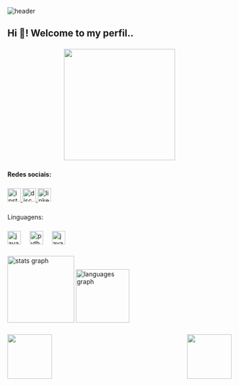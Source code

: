 ![header](https://capsule-render.vercel.app/api?type=waving&height=120&color=1E90FF&section=header&reversal=true&textBg=false)

<h2 align="left">Hi 👋! Welcome to my perfil..</h2>

###

<div align="center">
  <img height="250" src="https://projectpokemon.org/home/uploads/monthly_2021_09/205694573_large.Animated4.gif.f7175d08944acb589e6afd7349208047.gif"  />
</div>

###

<h4 align="left">Redes sociais:</h4>

###

<div align="left">
  <a href="https://www.instagram.com/eyasminleal/?next=%2F" target="_blank">
    <img src="https://img.shields.io/static/v1?message=Instagram&logo=instagram&label=&color=E4405F&logoColor=white&labelColor=&style=for-the-badge" height="30" alt="instagram logo"  />
  </a>
  <a href="https://discord.com/users/<798644266809163816>" target="_blank">
    <img src="https://img.shields.io/static/v1?message=Discord&logo=discord&label=&color=7289DA&logoColor=white&labelColor=&style=for-the-badge" height="30" alt="discord logo"  />
  </a>
  <a href="https://www.linkedin.com/in/evelyn-ferreira-leal-b73aa9250/" target="_blank">
    <img src="https://img.shields.io/static/v1?message=LinkedIn&logo=linkedin&label=&color=0077B5&logoColor=white&labelColor=&style=for-the-badge" height="30" alt="linkedin logo"  />
  </a>
</div>

###

<p align="left">Linguagens:</p>

###

<div align="left">
  <img src="https://cdn.jsdelivr.net/gh/devicons/devicon/icons/javascript/javascript-original.svg" height="30" alt="javascript logo"  />
  <img width="12" />
  <img src="https://cdn.jsdelivr.net/gh/devicons/devicon/icons/python/python-original.svg" height="30" alt="python logo"  />
  <img width="12" />
  <img src="https://cdn.jsdelivr.net/gh/devicons/devicon/icons/java/java-original.svg" height="30" alt="java logo"  />
</div>

###

<div align="left">
  <img src="https://github-readme-stats.vercel.app/api?username=EvelynYs2&hide_title=false&hide_rank=false&show_icons=true&include_all_commits=true&count_private=true&disable_animations=false&theme=dracula&locale=en&hide_border=false" height="150" alt="stats graph"  />
  <img src="https://github-readme-stats.vercel.app/api/top-langs?username=EvelynYs2&locale=pt-br&hide_title=false&layout=compact&card_width=320&langs_count=5&theme=vue-dark&hide_border=true" height="120" alt="languages graph"  />
</div>

###

<img align="left" height="100" src="https://projectpokemon.org/home/uploads/monthly_2017_08/large.599897e20cf69_PtHGSSShinyFrame2.png.44fede7e6395d85b71747a4838fb7f57.png"  />

###

<img align="right" height="100" src="https://projectpokemon.org/home/uploads/monthly_2017_08/large.599897df82d9a_PtHGSSShinyFrame1.png.d876b60fb7bf3b5772e21d8c8e5cc609.png"  />

###

